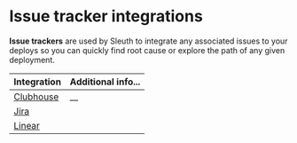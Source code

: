 # Issue tracker integrations

**Issue trackers** are used by Sleuth to integrate any associated issues to your deploys so you can quickly find root cause or explore the path of any given deployment. 

| Integration | Additional info... |
| :--- | :--- |
| [Clubhouse](clubhouse.md) | \_\_ |
| [Jira](jira.md) |  |
| [Linear](linear.md) |  |

